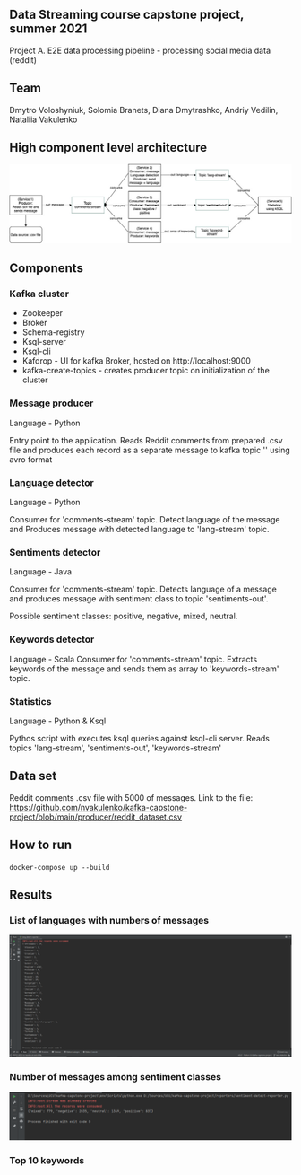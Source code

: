 ## Data Streaming course capstone project, summer 2021
Project A. E2E data processing pipeline - processing social media data (reddit)

## Team
Dmytro Voloshyniuk, Solomia Branets, Diana Dmytrashko, Andriy Vedilin, Nataliia Vakulenko

## High component level architecture
![Diagram](https://raw.githubusercontent.com/nvakulenko/kafka-capstone-project/main/doc/kafka-reddit.jpg)

## Components

### Kafka cluster
* Zookeeper
* Broker
* Schema-registry
* Ksql-server
* Ksql-cli
* Kafdrop - UI for kafka Broker, hosted on http://localhost:9000
* kafka-create-topics - creates producer topic on initialization of the cluster

### Message producer
Language - Python

Entry point to the application. Reads Reddit comments from prepared .csv file and produces each record as a separate message to kafka topic '' using avro format

### Language detector
Language - Python

Consumer for 'comments-stream' topic. Detect language of the message and Produces message with detected language to 'lang-stream' topic.


### Sentiments detector
Language - Java

Consumer for 'comments-stream' topic. Detects language of a message and produces message with sentiment class to topic 'sentiments-out'. 

Possible sentiment classes: positive, negative, mixed, neutral.

### Keywords detector
Language - Scala
Consumer for 'comments-stream' topic. Extracts keywords of the message and sends them as array to 'keywords-stream' topic.


### Statistics
Language - Python & Ksql

Pythos script with executes ksql queries against ksql-cli server. Reads topics 'lang-stream', 'sentiments-out', 'keywords-stream' 

## Data set
Reddit comments .csv file with 5000 of messages.
Link to the file: https://github.com/nvakulenko/kafka-capstone-project/blob/main/producer/reddit_dataset.csv

## How to run
`docker-compose up --build`

## Results
### List of languages with numbers of messages 
![Screenshot](https://raw.githubusercontent.com/nvakulenko/kafka-capstone-project/main/doc/langStream.png)
### Number of messages among sentiment classes
![Screenshot](https://raw.githubusercontent.com/nvakulenko/kafka-capstone-project/main/doc/sentimentStream.png)
### Top 10 keywords
